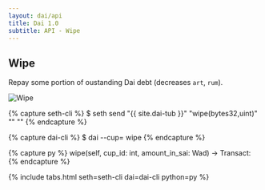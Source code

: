 ```yaml
---
layout: dai/api
title: Dai 1.0
subtitle: API - Wipe
---
```


## Wipe

Repay some portion of oustanding Dai debt (decreases `art`, `rum`).

![Wipe](https://user-images.githubusercontent.com/5028/35772639-a8391ad2-09a7-11e8-9230-2528d3e3a804.png)

{% capture seth-cli %}
  $ seth send "{{ site.dai-tub }}" "wipe(bytes32,uint)" "<cup-id>" "<amount-in-dai>"
{% endcapture %}

{% capture dai-cli %}
  $ dai --cup=<id> wipe <amount-in-dai>
{% endcapture %}

{% capture py %}
  wipe(self, cup_id: int, amount_in_sai: Wad) -> Transact:
{% endcapture %}

{% include tabs.html seth=seth-cli dai=dai-cli python=py %}
